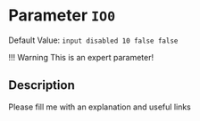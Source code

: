 # Parameter `IO0`
Default Value: `input disabled 10 false false`

!!! Warning
    This is an expert parameter!



## Description
Please fill me with an explanation and useful links

